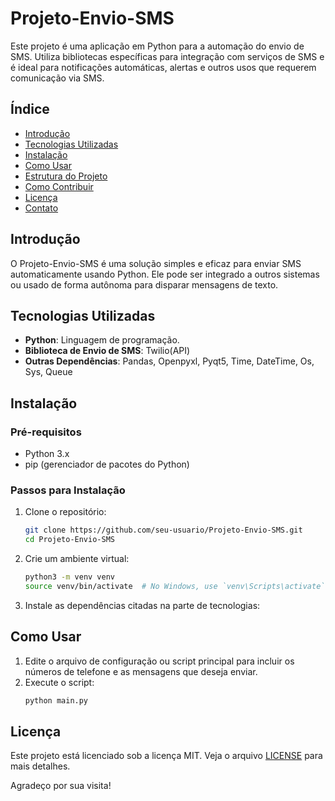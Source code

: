 # Projeto-Envio-SMS

Este projeto é uma aplicação em Python para a automação do envio de SMS. Utiliza bibliotecas específicas para integração com serviços de SMS e é ideal para notificações automáticas, alertas e outros usos que requerem comunicação via SMS.

## Índice

- [Introdução](#introdução)
- [Tecnologias Utilizadas](#tecnologias-utilizadas)
- [Instalação](#instalação)
- [Como Usar](#como-usar)
- [Estrutura do Projeto](#estrutura-do-projeto)
- [Como Contribuir](#como-contribuir)
- [Licença](#licença)
- [Contato](#contato)

## Introdução

O Projeto-Envio-SMS é uma solução simples e eficaz para enviar SMS automaticamente usando Python. Ele pode ser integrado a outros sistemas ou usado de forma autônoma para disparar mensagens de texto.

## Tecnologias Utilizadas

- **Python**: Linguagem de programação.
- **Biblioteca de Envio de SMS**: Twilio(API)
- **Outras Dependências**: Pandas, Openpyxl, Pyqt5, Time, DateTime, Os, Sys, Queue

## Instalação

### Pré-requisitos

- Python 3.x
- pip (gerenciador de pacotes do Python)

### Passos para Instalação

1. Clone o repositório:
    ```bash
    git clone https://github.com/seu-usuario/Projeto-Envio-SMS.git
    cd Projeto-Envio-SMS
    ```

2. Crie um ambiente virtual:
    ```bash
    python3 -m venv venv
    source venv/bin/activate  # No Windows, use `venv\Scripts\activate`
    ```

3. Instale as dependências citadas na parte de tecnologias:

## Como Usar

1. Edite o arquivo de configuração ou script principal para incluir os números de telefone e as mensagens que deseja enviar.
2. Execute o script:
    ```bash
    python main.py
    ```
## Licença

Este projeto está licenciado sob a licença MIT. Veja o arquivo [LICENSE](link) para mais detalhes.

Agradeço por sua visita!

